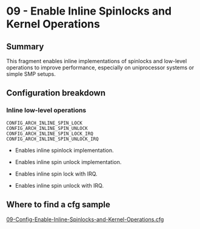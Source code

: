 # 09 - Enable Inline Spinlocks and Kernel Operations

## Summary

This fragment enables inline implementations of spinlocks and low-level operations to improve performance, especially on uniprocessor systems or simple SMP setups.

## Configuration breakdown

### Inline low-level operations

```none
CONFIG_ARCH_INLINE_SPIN_LOCK
CONFIG_ARCH_INLINE_SPIN_UNLOCK
CONFIG_ARCH_INLINE_SPIN_LOCK_IRQ
CONFIG_ARCH_INLINE_SPIN_UNLOCK_IRQ
```

* Enables inline spinlock implementation.

* Enables inline spin unlock implementation.

* Enables inline spin lock with IRQ.

* Enables inline spin unlock with IRQ.

## Where to find a cfg sample

[09-Config-Enable-Inline-Spinlocks-and-Kernel-Operations.cfg](../../beagle-board/6.6.32/packaging/09-Config-Enable-Inline-Spinlocks-and-Kernel-Operations.cfg)
